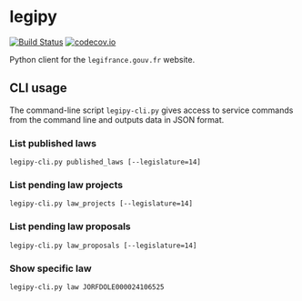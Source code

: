 legipy
======

[![Build Status](https://travis-ci.org/njoyard/legipy.svg?branch=master)](https://travis-ci.org/njoyard/legipy)
[![codecov.io](https://codecov.io/github/njoyard/legipy/coverage.svg?branch=master)](https://codecov.io/github/njoyard/legipy?branch=master)

Python client for the `legifrance.gouv.fr` website.

CLI usage
---------

The command-line script `legipy-cli.py` gives access to service commands from the command line and outputs data in JSON format.

### List published laws

`legipy-cli.py published_laws [--legislature=14]`

### List pending law projects

`legipy-cli.py law_projects [--legislature=14]`

### List pending law proposals

`legipy-cli.py law_proposals [--legislature=14]`

### Show specific law

`legipy-cli.py law JORFDOLE000024106525`